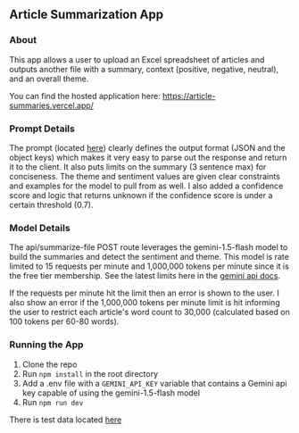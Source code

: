 ## Article Summarization App

### About

This app allows a user to upload an Excel spreadsheet of articles and outputs another file with a summary, context (positive, negative, neutral), and an overall theme.

You can find the hosted application here:
https://article-summaries.vercel.app/

### Prompt Details

The prompt (located [here](./src/app/api/summarize-file/route.ts)) clearly defines the output format (JSON and the object keys) which makes it very easy to parse out the response and return it to the client. It also puts limits on the summary (3 sentence max) for conciseness. The theme and sentiment values are given clear constraints and examples for the model to pull from as well. I also added a confidence score and logic that returns unknown if the confidence score is under a certain threshold (0.7).

### Model Details

The api/summarize-file POST route leverages the gemini-1.5-flash model to build the summaries and detect the sentiment and theme. This model is rate limited to 15 requests per minute and 1,000,000 tokens per minute since it is the free tier membership. See the latest limits here in the [gemini api docs](https://ai.google.dev/gemini-api/docs/rate-limits).

If the requests per minute hit the limit then an error is shown to the user. I also show an error if the 1,000,000 tokens per minute limit is hit informing the user to restrict each article's word count to 30,000 (calculated based on 100 tokens per 60-80 words).

### Running the App

1. Clone the repo
2. Run `npm install` in the root directory
3. Add a .env file with a `GEMINI_API_KEY` variable that contains a Gemini api key capable of using the gemini-1.5-flash model
4. Run `npm run dev`

There is test data located [here](./src/testing/test_data.xlsx)
